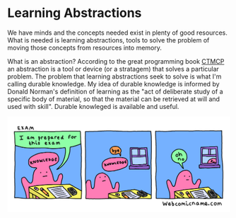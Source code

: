 # Learning Abstractions

We have minds and the concepts needed exist in plenty of good resources. What is needed is learning abstractions, tools to solve the problem of moving those concepts from resources into memory.

What is an abstraction? According to the great programming book [CTMCP](https://www.info.ucl.ac.be/~pvr/book.html) an abstraction is a tool or device (or a stratagem) that solves a particular problem. The problem that learning abstractions seek to solve is what I'm calling durable knowledge. My idea of durable knowledge is informed by Donald Norman's definition of learning as the "act of deliberate study of a specific body of material, so that the material can be retrieved at will and used with skill". Durable knowleged is available and useful.

![Image of nondurable knowledge](./images/exam.png)
